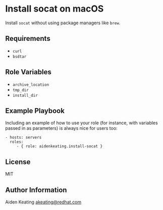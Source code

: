 Install socat on macOS
=========

Install `socat` without using package managers like `brew`.

Requirements
------------

* `curl`
* `bsdtar`

Role Variables
--------------

* `archive_location`
* `tmp_dir`
* `install_dir`

Example Playbook
----------------

Including an example of how to use your role (for instance, with variables passed in as parameters) is always nice for users too:

    - hosts: servers
      roles:
         - { role: aidenkeating.install-socat }

License
-------

MIT

Author Information
------------------

Aiden Keating <akeating@redhat.com>
